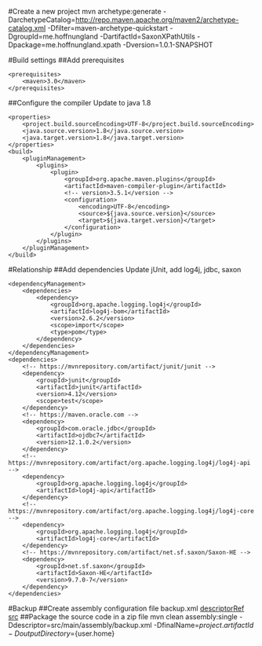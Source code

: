 #Create a new project
mvn archetype:generate -DarchetypeCatalog=http://repo.maven.apache.org/maven2/archetype-catalog.xml -Dfilter=maven-archetype-quickstart -DgroupId=me.hoffnungland -DartifactId=SaxonXPathUtils -Dpackage=me.hoffnungland.xpath -Dversion=1.0.1-SNAPSHOT

#Build settings
##Add prerequisites

	<prerequisites>
		<maven>3.0</maven>
	</prerequisites>
##Configure the compiler
Update to java 1.8<br>

	<properties>
		<project.build.sourceEncoding>UTF-8</project.build.sourceEncoding>
		<java.source.version>1.8</java.source.version>
		<java.target.version>1.8</java.target.version>
	</properties>
	<build>
		<pluginManagement>
			<plugins>
				<plugin>
					<groupId>org.apache.maven.plugins</groupId>
					<artifactId>maven-compiler-plugin</artifactId>
					<!-- version>3.5.1</version -->
					<configuration>
						<encoding>UTF-8</encoding>
						<source>${java.source.version}</source>
						<target>${java.target.version}</target>
					</configuration>
				</plugin>
			</plugins>
		</pluginManagement>
	</build>

#Relationship
##Add dependencies
Update jUnit, add log4j, jdbc, saxon<br>

	<dependencyManagement>
		<dependencies>
			<dependency>
				<groupId>org.apache.logging.log4j</groupId>
				<artifactId>log4j-bom</artifactId>
				<version>2.6.2</version>
				<scope>import</scope>
				<type>pom</type>
			</dependency>
		</dependencies>
	</dependencyManagement>
	<dependencies>
		<!-- https://mvnrepository.com/artifact/junit/junit -->
		<dependency>
			<groupId>junit</groupId>
			<artifactId>junit</artifactId>
			<version>4.12</version>
			<scope>test</scope>
		</dependency>
		<!-- https://maven.oracle.com -->
		<dependency>
			<groupId>com.oracle.jdbc</groupId>
			<artifactId>ojdbc7</artifactId>
			<version>12.1.0.2</version>
		</dependency>
		<!-- https://mvnrepository.com/artifact/org.apache.logging.log4j/log4j-api -->
		<dependency>
			<groupId>org.apache.logging.log4j</groupId>
			<artifactId>log4j-api</artifactId>
		</dependency>
		<!-- https://mvnrepository.com/artifact/org.apache.logging.log4j/log4j-core -->
		<dependency>
			<groupId>org.apache.logging.log4j</groupId>
			<artifactId>log4j-core</artifactId>
		</dependency>
		<!-- https://mvnrepository.com/artifact/net.sf.saxon/Saxon-HE -->
		<dependency>
			<groupId>net.sf.saxon</groupId>
			<artifactId>Saxon-HE</artifactId>
			<version>9.7.0-7</version>
		</dependency>
	</dependencies>

#Backup
##Create assembly configuration file backup.xml
[descriptorRef src](http://maven.apache.org/plugins/maven-assembly-plugin/descriptor-refs.html#src)
##Package the source code in a zip file
mvn clean assembly:single -Ddescriptor=src/main/assembly/backup.xml -DfinalName=${project.artifactId} -DoutputDirectory=${user.home}
